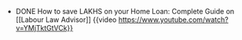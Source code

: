 - DONE How to save LAKHS on your Home Loan: Complete Guide on [[Labour Law Advisor]]
  {{video https://www.youtube.com/watch?v=YMjTktGtVCk}}